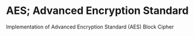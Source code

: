 # AES; Advanced Encryption Standard

Implementation of Advanced Encryption Standard (AES) Block Cipher

